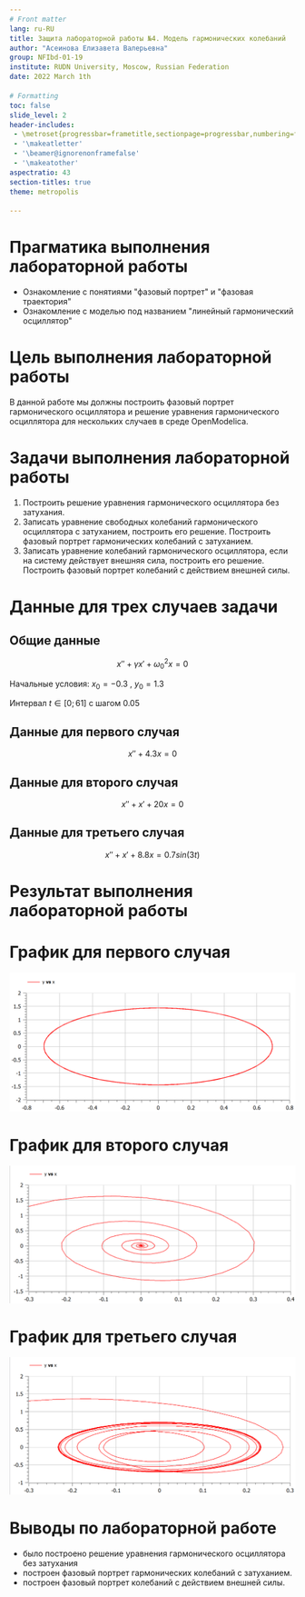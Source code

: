```yaml
---
# Front matter
lang: ru-RU
title: Защита лабораторной работы №4. Модель гармонических колебаний
author: "Асеинова Елизавета Валерьевна"
group: NFIbd-01-19
institute: RUDN University, Moscow, Russian Federation
date: 2022 March 1th

# Formatting
toc: false
slide_level: 2
header-includes: 
 - \metroset{progressbar=frametitle,sectionpage=progressbar,numbering=fraction}
 - '\makeatletter'
 - '\beamer@ignorenonframefalse'
 - '\makeatother'
aspectratio: 43
section-titles: true
theme: metropolis

---
```


# Прагматика выполнения лабораторной работы

- Ознакомление с понятиями "фазовый портрет" и "фазовая траектория"
- Ознакомление с моделью под названием "линейный гармонический осциллятор"

# Цель выполнения лабораторной работы 

В данной работе мы должны построить фазовый портрет гармонического осциллятора и решение уравнения гармонического осциллятора для нескольких случаев в среде OpenModelica.

# Задачи выполнения лабораторной работы

1. Построить решение уравнения гармонического осциллятора без затухания.
2. Записать уравнение свободных колебаний гармонического осциллятора с затуханием, построить его решение. Построить фазовый портрет гармонических колебаний с затуханием.
3. Записать уравнение колебаний гармонического осциллятора, если на систему действует внешняя сила, построить его решение. Построить фазовый портрет колебаний с действием внешней силы.

# Данные для трех случаев задачи

## Общие данные

$$x'' +\gamma x' + \omega_0^2x = 0$$

Начальные условия:  $x_0 = -0.3$ , $y_0 = 1.3$

Интервал $t\in [0;61]$ с шагом 0.05

## Данные для первого случая

$$x''+4.3x = 0$$

## Данные для второго случая 

$$x'' + x' + 20x = 0 $$

## Данные для третьего случая 

$$x'' + x' + 8.8x = 0.7sin(3t) $$


# Результат выполнения лабораторной работы

# График для первого случая

![График для первого случая](screens/4.png)

# График для второго случая

![График для второго случая](screens/6.png)

# График для третьего случая

![График для третьего случая](screens/9.png)

# Выводы по лабораторной работе

- было построено решение уравнения гармонического осциллятора без затухания
- построен фазовый портрет гармонических колебаний с затуханием.
- построен фазовый портрет колебаний с действием внешней силы.